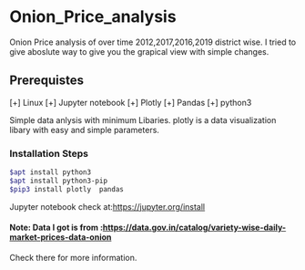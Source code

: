 # Onion_Price_analysis
Onion Price analysis of over time 2012,2017,2016,2019 district  wise.
I tried to give aboslute way to give you the grapical view with simple changes.

## Prerequistes
[+] Linux
[+] Jupyter notebook
[+] Plotly
[+] Pandas
[+] python3

Simple data anlysis with minimum Libaries.
plotly is a data visualization libary with easy and simple parameters.

### Installation Steps
```sh
$apt install python3
$apt install python3-pip
$pip3 install plotly  pandas
```

Jupyter notebook check at:https://jupyter.org/install

#### Note: Data I got is from :https://data.gov.in/catalog/variety-wise-daily-market-prices-data-onion
Check there for more information.
